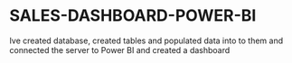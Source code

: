 # SALES-DASHBOARD-POWER-BI
Ive created database, created tables and populated data into to them and connected the server to Power BI and created a dashboard
